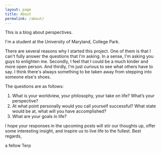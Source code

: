 ```yaml
---
layout: page
title: About
permalink: /about/
---
```


This is a blog about perspectives.

I'm a student at the University of Maryland, College Park. 

There are several reasons why I started this project. One of them is that I can't fully answer the questions that I'm asking. In a sense, I'm asking you guys to enlighten me. Secondly, I feel that I could be a much kinder and more open person. And thirdly, I'm just curious to see what others have to say. I think there's always something to be taken away from stepping into someone else's shoes.

The questions are as follows:

1. What is your worldview, your philosophy, your take on life? What’s your perspective?
2. At what point personally would you call yourself successful? What state would be at, what will you have accomplished?
3. What are your goals in life?

I hope your responses in the upcoming posts will stir our thoughts up, offer some interesting insight, and inspire us to live life to the fullest. Best regards,

a fellow Terp